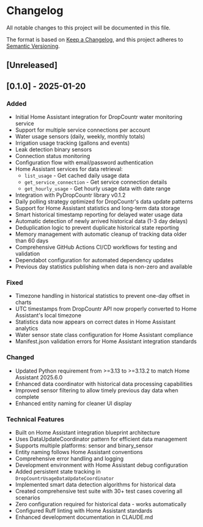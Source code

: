 # Changelog

All notable changes to this project will be documented in this file.

The format is based on [Keep a Changelog](https://keepachangelog.com/en/1.0.0/),
and this project adheres to [Semantic Versioning](https://semver.org/spec/v2.0.0.html).

## [Unreleased]

## [0.1.0] - 2025-01-20

### Added
- Initial Home Assistant integration for DropCountr water monitoring service
- Support for multiple service connections per account
- Water usage sensors (daily, weekly, monthly totals)
- Irrigation usage tracking (gallons and events)
- Leak detection binary sensors
- Connection status monitoring
- Configuration flow with email/password authentication
- Home Assistant services for data retrieval:
  - `list_usage` - Get cached daily usage data
  - `get_service_connection` - Get service connection details
  - `get_hourly_usage` - Get hourly usage data with date range
- Integration with PyDropCountr library v0.1.2
- Daily polling strategy optimized for DropCountr's data update patterns
- Support for Home Assistant statistics and long-term data storage
- Smart historical timestamp reporting for delayed water usage data
- Automatic detection of newly arrived historical data (1-3 day delays)
- Deduplication logic to prevent duplicate historical state reporting
- Memory management with automatic cleanup of tracking data older than 60 days
- Comprehensive GitHub Actions CI/CD workflows for testing and validation
- Dependabot configuration for automated dependency updates
- Previous day statistics publishing when data is non-zero and available

### Fixed
- Timezone handling in historical statistics to prevent one-day offset in charts
- UTC timestamps from DropCountr API now properly converted to Home Assistant's local timezone
- Statistics data now appears on correct dates in Home Assistant analytics
- Water sensor state class configuration for Home Assistant compliance
- Manifest.json validation errors for Home Assistant integration standards

### Changed
- Updated Python requirement from >=3.13 to >=3.13.2 to match Home Assistant 2025.6.0
- Enhanced data coordinator with historical data processing capabilities
- Improved sensor filtering to allow timely previous day data when complete
- Enhanced entity naming for cleaner UI display

### Technical Features
- Built on Home Assistant integration blueprint architecture
- Uses DataUpdateCoordinator pattern for efficient data management
- Supports multiple platforms: sensor and binary_sensor
- Entity naming follows Home Assistant conventions
- Comprehensive error handling and logging
- Development environment with Home Assistant debug configuration
- Added persistent state tracking in `DropCountrUsageDataUpdateCoordinator`
- Implemented smart data detection algorithms for historical data
- Created comprehensive test suite with 30+ test cases covering all scenarios
- Zero configuration required for historical data - works automatically
- Configured Ruff linting with Home Assistant standards
- Enhanced development documentation in CLAUDE.md